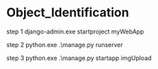 # Object_Identification
step 1
django-admin.exe startproject myWebApp

step 2
python.exe .\manage.py runserver

step 3
python.exe .\manage.py startapp imgUpload

